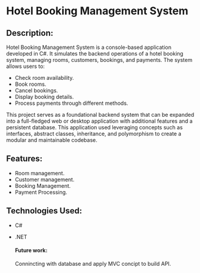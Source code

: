 # Hotel Booking Management System
## Description:
Hotel Booking Management System is a console-based application developed in C#. It simulates the backend operations of a hotel booking system, managing rooms, customers, bookings, and payments. The system allows users to: 
- Check room availability.
- Book rooms.
- Cancel bookings.
- Display booking details.
- Process payments through different methods.

This project serves as a foundational backend system that can be expanded into a full-fledged web or desktop application with additional features and a persistent database. This application used leveraging concepts such as interfaces, abstract classes, inheritance, and polymorphism to create a modular and maintainable codebase.

## Features:
- Room management.
- Customer management.
- Booking Management.
- Payment Processing.
  
## Technologies Used:
- C#
- .NET


  #### Future work:
  Connincting with database and apply MVC concipt to build API.
